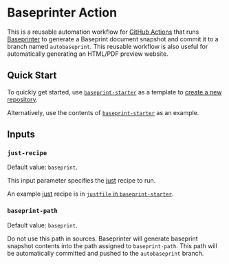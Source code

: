 # Baseprinter Action

This is a reusable automation workflow for [GitHub Actions](https://github.com/features/actions)
that runs [Baseprinter](https://try.perm.pub/baseprinter) to generate a Baseprint
document snapshot and commit it to a branch named `autobaseprint`.
This reusable workflow is also useful for automatically generating an HTML/PDF preview
website.


## Quick Start

To quickly get started, use
[`baseprint-starter`](https://github.com/castedo/baseprint-starter/)
as a template to [create a new repository](
https://github.com/new?template_owner=castedo&template_name=baseprint-starter
).

Alternatively, use the contents of
[`baseprint-starter`](https://github.com/castedo/baseprint-starter/) as an example.


## Inputs

### `just-recipe`

Default value: `baseprint`.

This input parameter specifies the [just](https://just.systems) recipe to run.

An example [just](https://just.systems) recipe is in
[`justfile` in `baseprint-starter`](
https://github.com/castedo/baseprint-starter/blob/main/justfile
).

### `baseprint-path`

Default value: `baseprint`.

Do not use this path in sources.
Baseprinter will generate baseprint snapshot contents into the path assigned to
`baseprint-path`.
This path will be automatically committed and pushed to the `autobaseprint` branch.
